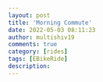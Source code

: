 ```yaml
---
layout: post
title: 'Morning Commute'
date: 2022-05-03 08:11:23
author: multishiv19
comments: true
category: [rides]
tags: [EBikeRide]
description: 
---
```


<div width='100%' class='strava-embed-placeholder' data-embed-type='activity' data-embed-id='7083418792'></div>
<script src='https://strava-embeds.com/embed.js'></script>
